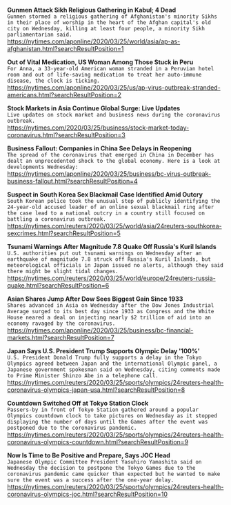 **Gunmen Attack Sikh Religious Gathering in Kabul; 4 Dead**\
`Gunmen stormed a religious gathering of Afghanistan's minority Sikhs in their place of worship in the heart of the Afghan capital's old city on Wednesday, killing at least four people, a minority Sikh parliamentarian said.`\
https://nytimes.com/aponline/2020/03/25/world/asia/ap-as-afghanistan.html?searchResultPosition=1

**Out of Vital Medication, US Woman Among Those Stuck in Peru**\
`For Anna, a 33-year-old American woman stranded in a Peruvian hotel room and out of life-saving medication to treat her auto-immune disease, the clock is ticking. `\
https://nytimes.com/aponline/2020/03/25/us/ap-virus-outbreak-stranded-americans.html?searchResultPosition=2

**Stock Markets in Asia Continue Global Surge: Live Updates**\
`Live updates on stock market and business news during the coronavirus outbreak.`\
https://nytimes.com/2020/03/25/business/stock-market-today-coronavirus.html?searchResultPosition=3

**Business Fallout: Companies in China See Delays in Reopening**\
`The spread of the coronavirus that emerged in China in December has dealt an unprecedented shock to the global economy. Here is a look at developments Wednesday:`\
https://nytimes.com/aponline/2020/03/25/business/bc-virus-outbreak-business-fallout.html?searchResultPosition=4

**Suspect in South Korea Sex Blackmail Case Identified Amid Outcry**\
`South Korean police took the unusual step of publicly identifying the 24-year-old accused leader of an online sexual blackmail ring after the case lead to a national outcry in a country still focused on battling a coronavirus outbreak.`\
https://nytimes.com/reuters/2020/03/25/world/asia/24reuters-southkorea-sexcrimes.html?searchResultPosition=5

**Tsunami Warnings After Magnitude 7.8 Quake Off Russia's Kuril Islands**\
`U.S. authorities put out tsunami warnings on Wednesday after an earthquake of magnitude 7.8 struck off Russia's Kuril Islands, but meteorological officials in Japan issued no alerts, although they said there might be slight tidal changes. `\
https://nytimes.com/reuters/2020/03/25/world/europe/24reuters-russia-quake.html?searchResultPosition=6

**Asian Shares Jump After Dow Sees Biggest Gain Since 1933**\
`Shares advanced in Asia on Wednesday after the Dow Jones Industrial Average surged to its best day since 1933 as Congress and the White House neared a deal on injecting nearly $2 trillion of aid into an economy ravaged by the coronavirus.`\
https://nytimes.com/aponline/2020/03/25/business/bc-financial-markets.html?searchResultPosition=7

**Japan Says U.S. President Trump Supports Olympic Delay '100%'**\
`U.S. President Donald Trump fully supports a delay in the Tokyo Olympics agreed between Japan and the international Olympic panel, a Japanese government spokesman said on Wednesday, citing comments made to Prime Minister Shinzo Abe in a telephone call. `\
https://nytimes.com/reuters/2020/03/25/sports/olympics/24reuters-health-coronavirus-olympics-japan-usa.html?searchResultPosition=8

**Countdown Switched Off at Tokyo Station Clock**\
`Passers-by in front of Tokyo Station gathered around a popular Olympics countdown clock to take pictures on Wednesday as it stopped displaying the number of days until the Games after the event was postponed due to the coronavirus pandemic.`\
https://nytimes.com/reuters/2020/03/25/sports/olympics/24reuters-health-coronavirus-olympics-countdown.html?searchResultPosition=9

**Now Is Time to Be Positive and Prepare, Says JOC Head**\
`Japanese Olympic Committee President Yasuhiro Yamashita said on Wednesday the decision to postpone the Tokyo Games due to the coronavirus pandemic came quicker than expected but he wanted to make sure the event was a success after the one-year delay.`\
https://nytimes.com/reuters/2020/03/25/sports/olympics/24reuters-health-coronavirus-olympics-joc.html?searchResultPosition=10

